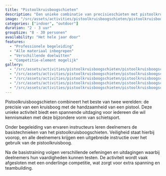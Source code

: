 ```yaml
---
title: "Pistoolkruisboogschieten"
description: "Een unieke combinatie van precisieschieten met pistoolkruisbogen."
image: "/src/assets/activities/pistoolkruisboogschieten/pistoolkruisboogschieten-1.jpg"
categories: ["indoor", "outdoor"]
duration: "2 - 3 uur"
groupSize: "8 - 30 personen"
availability: "Het hele jaar door"
features:
  - "Professionele begeleiding"
  - "Alle materiaal inbegrepen"
  - "Verschillende doelwitten"
  - "Competitie-element mogelijk"
gallery:
  - "/src/assets/activities/pistoolkruisboogschieten/pistoolkruisboogschieten-2.jpg"
  - "/src/assets/activities/pistoolkruisboogschieten/pistoolkruisboogschieten-3.jpg"
  - "/src/assets/activities/pistoolkruisboogschieten/pistoolkruisboogschieten-4.jpg"
  - "/src/assets/activities/pistoolkruisboogschieten/pistoolkruisboogschieten-5.jpg"
  - "/src/assets/activities/pistoolkruisboogschieten/pistoolkruisboogschieten-6.jpg"
---
```


Pistoolkruisboogschieten combineert het beste van twee werelden: de precisie van een kruisboog met de handzaamheid van een pistool. Deze unieke activiteit biedt een spannende uitdaging voor iedereen die wil kennismaken met deze bijzondere vorm van schietsport.

Onder begeleiding van ervaren instructeurs leren deelnemers de basistechnieken van het pistoolkruisboogschieten. Veiligheid staat hierbij voorop, en alle deelnemers krijgen een uitgebreide instructie over het gebruik van de pistoolkruisboog.

Na de basistraining volgen verschillende oefeningen en uitdagingen waarbij deelnemers hun vaardigheden kunnen testen. De activiteit wordt vaak afgesloten met een onderlinge competitie, wat zorgt voor extra spanning en teambuilding.
